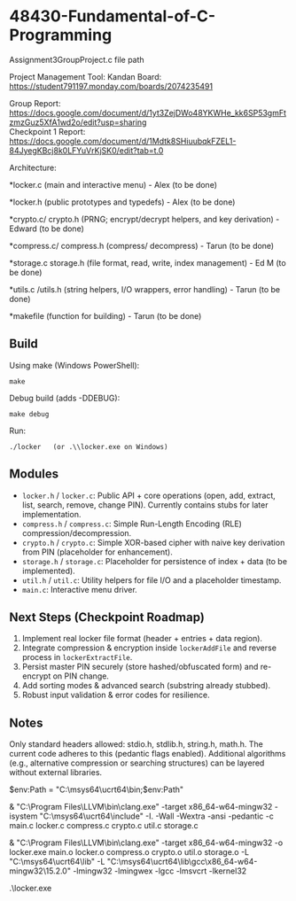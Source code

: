 # 48430-Fundamental-of-C-Programming
Assignment3GroupProject.c file path

Project Management Tool: Kandan Board: https://student791197.monday.com/boards/2074235491

Group Report: https://docs.google.com/document/d/1yt3ZejDWo48YKWHe_kk6SP53gmFtzmzGuz5XfA1wd2o/edit?usp=sharing \
Checkpoint 1 Report: https://docs.google.com/document/d/1Mdtk8SHiuubqkFZEL1-84JyegKBcj8k0LFYuVrKjSK0/edit?tab=t.0 

Architecture:

*locker.c (main and interactive menu) - Alex (to be done)

*locker.h (public prototypes and typedefs) - Alex (to be done)

*crypto.c/ crypto.h (PRNG; encrypt/decrypt helpers, and key derivation) - Edward (to be done)

*compress.c/ compress.h (compress/ decompress) - Tarun (to be done)

*storage.c storage.h (file format, read, write, index management) - Ed M (to be done)

*utils.c /utils.h (string helpers, I/O wrappers, error handling) - Tarun (to be done)

*makefile (function for building) - Tarun (to be done)

## Build

Using make (Windows PowerShell):

```
make
```

Debug build (adds -DDEBUG):

```
make debug
```

Run:

```
./locker   (or .\\locker.exe on Windows)
```

## Modules

- `locker.h` / `locker.c`: Public API + core operations (open, add, extract, list, search, remove, change PIN). Currently contains stubs for later implementation.
- `compress.h` / `compress.c`: Simple Run-Length Encoding (RLE) compression/decompression.
- `crypto.h` / `crypto.c`: Simple XOR-based cipher with naive key derivation from PIN (placeholder for enhancement).
- `storage.h` / `storage.c`: Placeholder for persistence of index + data (to be implemented).
- `util.h` / `util.c`: Utility helpers for file I/O and a placeholder timestamp.
- `main.c`: Interactive menu driver.

## Next Steps (Checkpoint Roadmap)
1. Implement real locker file format (header + entries + data region).
2. Integrate compression & encryption inside `lockerAddFile` and reverse process in `lockerExtractFile`.
3. Persist master PIN securely (store hashed/obfuscated form) and re-encrypt on PIN change.
4. Add sorting modes & advanced search (substring already stubbed).
5. Robust input validation & error codes for resilience.

## Notes
Only standard headers allowed: stdio.h, stdlib.h, string.h, math.h. The current code adheres to this (pedantic flags enabled). Additional algorithms (e.g., alternative compression or searching structures) can be layered without external libraries.


$env:Path = "C:\msys64\ucrt64\bin;$env:Path"


& "C:\Program Files\LLVM\bin\clang.exe" -target x86_64-w64-mingw32 -isystem "C:\msys64\ucrt64\include" -I. -Wall -Wextra -ansi -pedantic -c main.c locker.c compress.c crypto.c util.c storage.c


& "C:\Program Files\LLVM\bin\clang.exe" -target x86_64-w64-mingw32 -o locker.exe main.o locker.o compress.o crypto.o util.o storage.o -L "C:\msys64\ucrt64\lib" -L "C:\msys64\ucrt64\lib\gcc\x86_64-w64-mingw32\15.2.0" -lmingw32 -lmingwex -lgcc -lmsvcrt -lkernel32 




.\locker.exe



